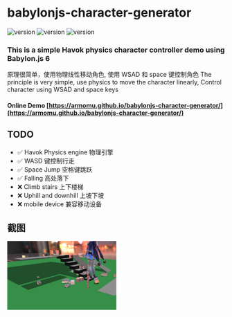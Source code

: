 

# babylonjs-character-generator 

![version](https://img.shields.io/badge/Babylonjs-6.x-green.svg) 
![version](https://img.shields.io/badge/Havok-1.x-blue.svg)
![version](https://img.shields.io/badge/Vite-4.x-green.svg) 

### This is a simple Havok physics character controller demo using Babylon.js 6

原理很简单，使用物理线性移动角色, 使用 WSAD 和 space 键控制角色
The principle is very simple, use physics to move the character linearly, Control character using WSAD and space keys
#### Online Demo [https://armomu.github.io/babylonjs-character-generator/](https://armomu.github.io/babylonjs-character-generator/)

## TODO
- ✅ Havok Physics engine 物理引擎
- ✅ WASD 键控制行走
- ✅ Space Jump 空格键跳跃
- ✅ Falling 高处落下
- ❌ Climb stairs 上下楼梯
- ❌ Uphill and downhill 上坡下坡
- ❌ mobile device 兼容移动设备
    
## 截图

<img width="50%" src="https://github.com/armomu/babylonjs-character-generator/raw/master/public/094246.png">
